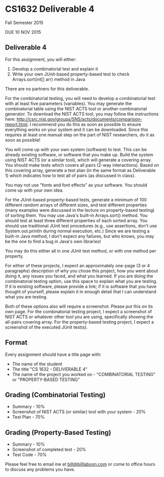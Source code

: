 # CS1632 Deliverable 4
Fall Semester 2015

DUE 10 NOV 2015

## Deliverable 4

For this assignment, you will either:
1. Develop a combinatorial test and explain it
2. Write your own JUnit-based property-based test to check Arrays.sort(int[] arr) method in Java

There are no partners for this deliverable.

For the combinatorial testing, you will need to develop a combinatorial test with at least five parameters (variables).  You may generate the combinatorial table using the NIST ACTS tool or another combinatorial generator.  To download the NIST ACTS tool, you may follow the instructions here: http://csrc.nist.gov/groups/SNS/acts/documents/comparison-report.html.  I recommend you do this as soon as possible to ensure everything works on your system and it can be downloaded.  Since this requires at least one manual step on the part of NIST researchers, do it as soon as possible!

You will come up with your own system (software) to test.  This can be already existing software, or software that you make up.  Build the system using NIST ACTS (or a similar tool), which will generate a covering array.  You should make tests which covers all pairs (2-way interactions).  Based on this covering array, generate a test plan (in the same format as Deliverable 1) which indicates how to test all of pairs (as discussed in class).

You may not use "fonts and font effects" as your software.  You should come up with your own idea.

For the JUnit-based property-based tests, generate a minimum of 100 different random arrays of different sizes, and test different properties (many examples were discussed in the lecture on property-based testing) of sorting them.  You may use Java's built-in Arrays.sort() method.  You should test at least three different properties of each sorted array.  You should use traditional JUnit test procedures (e.g., use assertions, don't use System.out.println during normal execution, etc.)  Since we are testing a built-in Java method, I don't expect any failures, but who knows, you may be the one to find a bug in Java's own libraries!

You may do this either all in one JUnit test method, or with one method per property.

For either of these projects, I expect an approximately one-page (3 or 4 paragraphs) description of why you chose this project, how you went about doing it, any issues you faced, and what you learned.  If you are doing the combinatorial testing option, use this space to explain what you are testing.  If it is existing software, please provide a link; if it is software that you have thought of yourself, please explain it in enough detail that I can understand what you are testing.

Both of these options also will require a screenshot.  Please put this on its own page.  For the combinatorial testing project, I expect a screenshot of NIST ACTS or whatever other tool you are using, specifically showing the all-pairs covering array.  For the property-based testing project, I expect a screenshot of the executed JUnit test(s).

## Format
Every assignment should have a title page with:
* The name of the student
* The title "CS 1632 - DELIVERABLE 4"
* The name of the project you worked on - "COMBINATORIAL TESTING" or "PROPERTY-BASED TESTING"

## Grading (Combinatorial Testing)
* Summary - 10%
* Screenshot of NIST ACTS (or similar) tool with your system - 20%
* Test Plan - 70%

## Grading (Property-Based Testing)
* Summary - 10%
* Screenshot of completed test - 20%
* Test Code - 70%

Please feel free to email me at bill@billlaboon.com or come to office hours to discuss any problems you have. 
